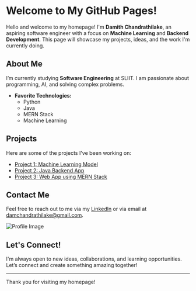 # Welcome to My GitHub Pages!

Hello and welcome to my homepage! I'm **Damith Chandrathilake**, an aspiring software engineer with a focus on **Machine Learning** and **Backend Development**. This page will showcase my projects, ideas, and the work I'm currently doing.

## About Me
I’m currently studying **Software Engineering** at SLIIT. I am passionate about programming, AI, and solving complex problems.

- **Favorite Technologies:**
  - Python
  - Java
  - MERN Stack
  - Machine Learning

## Projects
Here are some of the projects I've been working on:

- [Project 1: Machine Learning Model](https://github.com/damithc/ml-model)  
- [Project 2: Java Backend App](https://github.com/damithc/java-backend)  
- [Project 3: Web App using MERN Stack](https://github.com/damithc/mern-app)

## Contact Me
Feel free to reach out to me via my [LinkedIn](https://www.linkedin.com/in/damithchandrathilake/) or via email at [damchandrathilake@gmail.com](mailto:damchandrathilake@gmail.com).

![Profile Image](https://example.com/profile-image.jpg)

## Let's Connect!
I'm always open to new ideas, collaborations, and learning opportunities. Let’s connect and create something amazing together!

---

Thank you for visiting my homepage!
